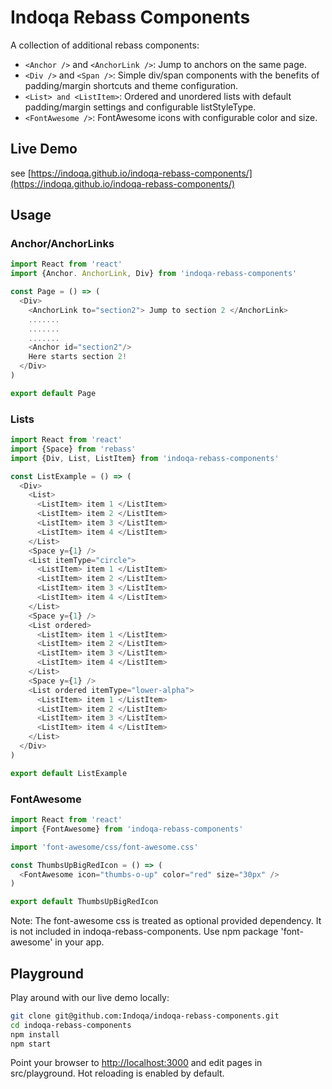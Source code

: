 # Indoqa Rebass Components

A collection of additional rebass components:

  * `<Anchor />` and `<AnchorLink />`: Jump to anchors on the same page.
  * `<Div />` and `<Span />`: Simple div/span components with the benefits of padding/margin shortcuts and theme configuration.
  * `<List> and <ListItem>`: Ordered and unordered lists with default padding/margin settings and configurable listStyleType. 
  * `<FontAwesome />`: FontAwesome icons with configurable color and size. 

## Live Demo

see [https://indoqa.github.io/indoqa-rebass-components/](https://indoqa.github.io/indoqa-rebass-components/)

## Usage

### Anchor/AnchorLinks

```javascript
import React from 'react'
import {Anchor. AnchorLink, Div} from 'indoqa-rebass-components'

const Page = () => (
  <Div>
    <AnchorLink to="section2"> Jump to section 2 </AnchorLink>
    .......
    .......
    .......
    <Anchor id="section2"/>
    Here starts section 2!
  </Div>
)

export default Page
```


### Lists

```javascript
import React from 'react'
import {Space} from 'rebass'
import {Div, List, ListItem} from 'indoqa-rebass-components'

const ListExample = () => (
  <Div>
    <List>
      <ListItem> item 1 </ListItem>
      <ListItem> item 2 </ListItem>
      <ListItem> item 3 </ListItem>
      <ListItem> item 4 </ListItem>
    </List>
    <Space y={1} />
    <List itemType="circle">
      <ListItem> item 1 </ListItem>
      <ListItem> item 2 </ListItem>
      <ListItem> item 3 </ListItem>
      <ListItem> item 4 </ListItem>
    </List>
    <Space y={1} />
    <List ordered>
      <ListItem> item 1 </ListItem>
      <ListItem> item 2 </ListItem>
      <ListItem> item 3 </ListItem>
      <ListItem> item 4 </ListItem>
    </List>
    <Space y={1} />
    <List ordered itemType="lower-alpha">
      <ListItem> item 1 </ListItem>
      <ListItem> item 2 </ListItem>
      <ListItem> item 3 </ListItem>
      <ListItem> item 4 </ListItem>
    </List>
  </Div>
)

export default ListExample
```

### FontAwesome

```javascript
import React from 'react'
import {FontAwesome} from 'indoqa-rebass-components'

import 'font-awesome/css/font-awesome.css'

const ThumbsUpBigRedIcon = () => (
  <FontAwesome icon="thumbs-o-up" color="red" size="30px" />
)

export default ThumbsUpBigRedIcon
```

Note: The font-awesome css is treated as optional provided dependency. It is not included in indoqa-rebass-components. Use npm package 'font-awesome' in your app.

## Playground

Play around with our live demo locally: 
```bash
git clone git@github.com:Indoqa/indoqa-rebass-components.git
cd indoqa-rebass-components
npm install
npm start
```
Point your browser to [http://localhost:3000](http://localhost:3000) and edit pages in src/playground. Hot reloading is enabled by default.
